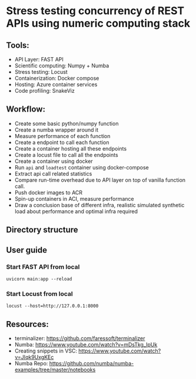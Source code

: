 # Stress testing concurrency of REST APIs using numeric computing stack

## Tools:

* API Layer: FAST API
* Scientific computing: Numpy + Numba
* Stress testing: Locust
* Containerization: Docker compose
* Hosting: Azure container services
* Code profiling: SnakeViz

## Workflow:

* Create some basic python/numpy function
* Create a numba wrapper around it
* Measure performance of each function
* Create a endpoint to call each function
* Create a container hosting all these endpoints
* Create a locust file to call all the endpoints
* Create a container using docker
* Run `api` and `loadtest` container using docker-compose
* Extract api call related statistics
* Compare run-time overhead due to API layer on top of vanilla function call.
* Push docker images to ACR
* Spin-up containers in ACI, measure performance
* Draw a conclusion base of different infra, realistic simulated synthetic load about performance and optimal infra required


## Directory structure



## User guide

### Start FAST API from local
```
uvicorn main:app --reload
```
### Start Locust from local
```
locust --host=http://127.0.0.1:8000
```

## Resources:
* terminalizer: https://github.com/faressoft/terminalizer
* Numba: https://www.youtube.com/watch?v=mDsTkg_IpUk
* Creating snippets in VSC: https://www.youtube.com/watch?v=JIqk9UxgKEc
* Numba Repo: https://github.com/numba/numba-examples/tree/master/notebooks